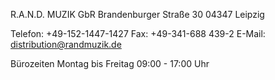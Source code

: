 ---
---
R.A.N.D. MUZIK GbR
Brandenburger Straße 30
04347 Leipzig

Telefon: +49-152-1447-1427
Fax: +49-341-688 439-2
E-Mail: distribution@randmuzik.de

Bürozeiten
Montag bis Freitag 
09:00 - 17:00 Uhr
